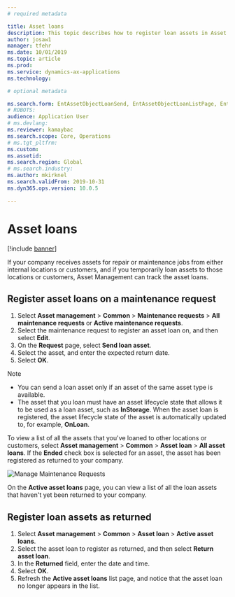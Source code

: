 ```yaml
---
# required metadata

title: Asset loans
description: This topic describes how to register loan assets in Asset Management.
author: josaw1
manager: tfehr
ms.date: 10/01/2019
ms.topic: article
ms.prod: 
ms.service: dynamics-ax-applications
ms.technology: 

# optional metadata

ms.search.form: EntAssetObjectLoanSend, EntAssetObjectLoanListPage, EntAssetObjectLoanReturn 
# ROBOTS: 
audience: Application User
# ms.devlang: 
ms.reviewer: kamaybac
ms.search.scope: Core, Operations
# ms.tgt_pltfrm: 
ms.custom: 
ms.assetid:
ms.search.region: Global
# ms.search.industry: 
ms.author: mkirknel
ms.search.validFrom: 2019-10-31
ms.dyn365.ops.version: 10.0.5

---
```


# Asset loans

[!include [banner](../../includes/banner.md)]

 

If your company receives assets for repair or maintenance jobs from either internal locations or customers, and if you temporarily loan assets to those locations or customers, Asset Management can track the asset loans.

## Register asset loans on a maintenance request

1. Select **Asset management** \> **Common** \> **Maintenance requests** \> **All maintenance requests** or **Active maintenance requests**.
2. Select the maintenance request to register an asset loan on, and then select **Edit**.
3. On the **Request** page, select **Send loan asset**.
4. Select the asset, and enter the expected return date.
5. Select **OK**.

> [!NOTE]
> - You can send a loan asset only if an asset of the same asset type is available.
> - The asset that you loan must have an asset lifecycle state that allows it to be used as a loan asset, such as **InStorage**. When the asset loan is registered, the asset lifecycle state of the asset is automatically updated to, for example, **OnLoan**.

To view a list of all the assets that you've loaned to other locations or customers, select **Asset management** \> **Common** \> **Asset loan** \> **All asset loans**. If the **Ended** check box is selected for an asset, the asset has been registered as returned to your company.

![Manage Maintenance Requests](media/06-manage-maintenance-requests.png)

On the **Active asset loans** page, you can view a list of all the loan assets that haven't yet been returned to your company.

## Register loan assets as returned

1. Select **Asset management** \> **Common** \> **Asset loan** \> **Active asset loans**.
2. Select the asset loan to register as returned, and then select **Return asset loan**.
3. In the **Returned** field, enter the date and time.
4. Select **OK**.
5. Refresh the **Active asset loans** list page, and notice that the asset loan no longer appears in the list.

